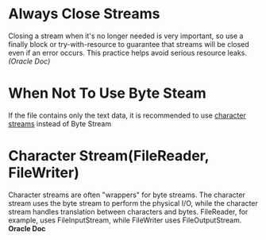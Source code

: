 # **Always Close Streams**

Closing a stream when it's no longer needed is very important,
so use a finally block or try-with-resource to guarantee that streams will be closed even if an error occurs.
This practice helps avoid serious resource leaks._(Oracle Doc)_

# **When Not To Use Byte Steam**

If the file contains only the text data, it is recommended 
to use [character streams](https://docs.oracle.com/javase/tutorial/essential/io/bytestreams.html) instead of Byte Stream

# **Character Stream(FileReader, FileWriter)**

Character streams are often "wrappers" for byte streams.
The character stream uses the byte stream to perform the physical I/O, 
while the character stream handles translation between characters and bytes. 
FileReader, for example, uses FileInputStream, while FileWriter uses FileOutputStream. **Oracle Doc**